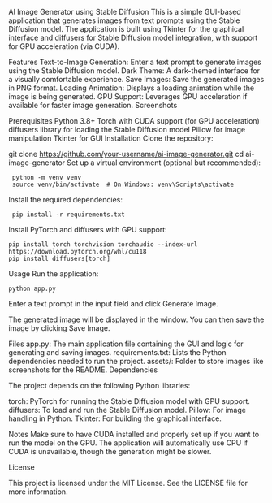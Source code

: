 AI Image Generator using Stable Diffusion
This is a simple GUI-based application that generates images from text prompts using the Stable Diffusion model. The application is built using Tkinter for the graphical interface and diffusers for Stable Diffusion model integration, with support for GPU acceleration (via CUDA).

Features
 Text-to-Image Generation: Enter a text prompt to generate images using the Stable Diffusion model.
 Dark Theme: A dark-themed interface for a visually comfortable experience.
 Save Images: Save the generated images in PNG format.
 Loading Animation: Displays a loading animation while the image is being generated.
 GPU Support: Leverages GPU acceleration if available for faster image generation.
Screenshots
<!-- Include screenshot after adding it to assets -->

Prerequisites
 Python 3.8+
 Torch with CUDA support (for GPU acceleration)
 diffusers library for loading the Stable Diffusion model
 Pillow for image manipulation
 Tkinter for GUI
Installation
 Clone the repository:


git clone https://github.com/your-username/ai-image-generator.git
     cd ai-image-generator
Set up a virtual environment (optional but recommended):


     python -m venv venv
     source venv/bin/activate  # On Windows: venv\Scripts\activate
Install the required dependencies:


     pip install -r requirements.txt
Install PyTorch and diffusers with GPU support:

    pip install torch torchvision torchaudio --index-url https://download.pytorch.org/whl/cu118
    pip install diffusers[torch]
Usage
Run the application:


    python app.py
Enter a text prompt in the input field and click Generate Image.

The generated image will be displayed in the window. You can then save the image by clicking Save Image.

Files
   app.py: The main application file containing the GUI and logic for generating and saving images.
   requirements.txt: Lists the Python dependencies needed to run the project.
   assets/: Folder to store images like screenshots for the README.
Dependencies

The project depends on the following Python libraries:

torch: PyTorch for running the Stable Diffusion model with GPU support.
diffusers: To load and run the Stable Diffusion model.
Pillow: For image handling in Python.
Tkinter: For building the graphical interface.

Notes
Make sure to have CUDA installed and properly set up if you want to run the model on the GPU.
The application will automatically use CPU if CUDA is unavailable, though the generation might be slower.


License

This project is licensed under the MIT License. See the LICENSE file for more information.
